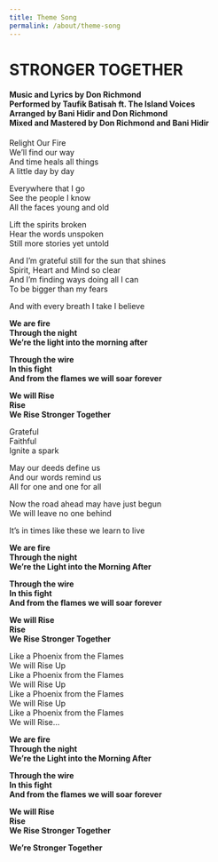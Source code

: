 ```yaml
---
title: Theme Song
permalink: /about/theme-song
---
```



# STRONGER TOGETHER
#### Music and Lyrics by Don Richmond<br>Performed by Taufik Batisah ft. The Island Voices<br>Arranged by Bani Hidir and Don Richmond<br>Mixed and Mastered by Don Richmond and Bani Hidir

Relight Our Fire<br> 
We’ll find our way<br> 
And time heals all things<br> 
A little day by day<br> 

Everywhere that I go<br> 
See the people I know<br> 
All the faces young and old<br> 

Lift the spirits broken<br>
Hear the words unspoken<br>
Still more stories yet untold<br>

And I’m grateful still for the sun that shines<br>
Spirit, Heart and Mind so clear<br>
And I’m finding ways doing all I can<br>
To be bigger than my fears<br>

And with every breath I take I believe<br>

**We are fire<br>
Through the night<br>
We’re the light into the morning after<br>**

**Through the wire <br>
In this fight<br>
And from the flames we will soar forever<br>**

**We will Rise<br>
Rise<br>
We Rise Stronger Together<br>**

Grateful<br>
Faithful<br>
Ignite a spark<br>

May our deeds define us<br>
And our words remind us<br>
All for one and one for all<br>

Now the road ahead may have just begun<br>
We will leave no one behind<br>

It’s in times like these we learn to live<br>

**We are fire<br>
Through the night<br>
We’re the Light into the Morning After<br>**

**Through the wire <br>
In this fight<br>
And from the flames we will soar forever<br>**

**We will Rise<br>
Rise<br>
We Rise Stronger Together<br>**

Like a Phoenix from the Flames<br>
We will Rise Up<br>
Like a Phoenix from the Flames<br>
We will Rise Up<br>
Like a Phoenix from the Flames<br>
We will Rise Up<br>
Like a Phoenix from the Flames<br>
We will Rise…<br>

**We are fire<br>
Through the night<br>
We’re the Light into the Morning After<br>**

**Through the wire <br>
In this fight<br>
And from the flames we will soar forever<br>**

**We will Rise<br>
Rise<br>
We Rise Stronger Together<br>**

**We’re Stronger Together**